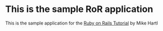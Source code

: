 # This is the sample RoR application

This is the sample application for the [Ruby on Rails Tutorial](
http://railstutorial.org) by Mike Hartl 